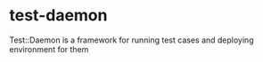 test-daemon
===========

Test::Daemon is a framework for running test cases and deploying environment for them